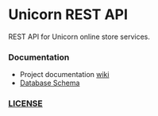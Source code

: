 # Unicorn REST API
REST API for Unicorn online store services.
### Documentation
- Project documentation [wiki](https://wiki.sidharth.me/eecs4413)
- [Database Schema](https://wiki.sidharth.me/eecs4413/documentation/db_schema) 
### [LICENSE](./LICENSE)
